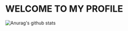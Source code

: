 # WELCOME TO MY PROFILE
![Anurag's github stats](https://github-readme-stats.vercel.app/api?username=ChebbahMohamedBechir&show_icons=true&theme=gruvbox)
